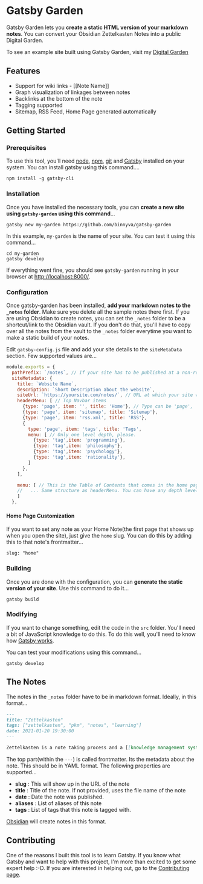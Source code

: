 # Gatsby Garden

Gatsby Garden lets you **create a static HTML version of your markdown notes**. You can convert your Obsidian Zettelkasten Notes into a public Digital Garden.

To see an example site built using Gatsby Garden, visit my [Digital Garden](https://notes.binnyva.com/)

## Features

- Support for wiki links - \[\[Note Name\]\]
- Graph visualization of linkages between notes
- Backlinks at the bottom of the note
- Tagging supported
- Sitemap, RSS Feed, Home Page generated automatically

## Getting Started

### Prerequisites

To use this tool, you'll need [node](https://nodejs.org/en/download/), [npm](https://www.npmjs.com/get-npm), [git](https://git-scm.com/downloads) and [Gatsby](https://www.gatsbyjs.com/docs/tutorial/part-zero/) installed on your system. You can install gatsby using this command....

```
npm install -g gatsby-cli
```

### Installation

Once you have installed the necessary tools, you can **create a new site using `gatsby-garden` using this command**...

```
gatsby new my-garden https://github.com/binnyva/gatsby-garden
```

In this example, `my-garden` is the name of your site. You can test it using this command...

```
cd my-garden
gatsby develop
```

If everything went fine, you should see `gatsby-garden` running in your browser at <http://localhost:8000/>.

### Configuration

Once gatsby-garden has been installed, **add your markdown notes to the `_notes` folder**. Make sure you delete all the sample notes there first. If you are using Obsidian to create notes, you can set the `_notes` folder to be a shortcut/link to the Obsidian vault. If you don't do that, you'll have to copy over all the notes from the vault to the `_notes` folder everytime you want to make a static build of your notes.

Edit `gatsby-config.js` file and add your site details to the `siteMetaData` section. Few supported values are...

```js
module.exports = {
  pathPrefix: `/notes`, // If your site has to be published at a non-root location, use this to specify the base folder. You'll see this in effect ONLY when you build the site with the 'gatsby build --prefix-paths' command. See <https://www.gatsbyjs.com/docs/how-to/previews-deploys-hosting/path-prefix/> for more details.
  siteMetadata: {
    title: `Website Name`,
    description: `Short Description about the website`,
    siteUrl: `https://yoursite.com/notes/`, // URL at which your site will be published
    headerMenu: [ // Top Navbar items
      {type: 'page', item: '', title: 'Home'}, // Type can be 'page', 'note', 'tag', 'text' or 'link'
      {type: 'page', item: 'sitemap', title: 'Sitemap'},
      {type: 'page', item: 'rss.xml', title: 'RSS'},
      {
        type: 'page', item: 'tags', title: 'Tags',
        menu: [ // Only one level depth, please.
          {type: 'tag',item: 'programming'},
          {type: 'tag',item: 'philosophy'},
          {type: 'tag',item: 'psychology'},
          {type: 'tag',item: 'rationality'},
        ]
      },
    ],

    menu: [ // This is the Table of Contents that comes in the home page if a homeNote is not specified. It can be much longer than the header menu.
    //   ... Same structure as headerMenu. You can have any depth level - multiple menus can be nested.
    ]
  },
```

#### Home Page Customization

If you want to set any note as your Home Note(the first page that shows up when you open the site), just give the `home` slug. You can do this by adding this to that note's frontmatter...

```
slug: "home"
```

### Building

Once you are done with the configuration, you can **generate the static version of your site**. Use this command to do it...

```
gatsby build
```

### Modifying

If you want to change something, edit the code in the `src` folder. You'll need a bit of JavaScript knowledge to do this. To do this well, you'll need to know how [Gatsby works](https://www.gatsbyjs.com/docs/tutorial/).

You can test your modifications using this command...

```
gatsby develop
```

## The Notes

The notes in the `_notes` folder have to be in markdown format. Ideally, in this format...

```markdown
---
title: "Zettelkasten"
tags: ["zettelkasten", "pkm", "notes", "learning"]
date: 2021-01-20 19:30:00
---

Zettelkasten is a note taking process and a [[knowledge management system]].
```

The top part(within the `---`) is called frontmatter. Its the metadata about the note. This should be in YAML format. The following properties are supported...

- **slug** : This will show up in the URL of the note
- **title** : Title of the note. If not provided, uses the file name of the note
- **date** : Date the note was published.
- **aliases** : List of aliases of this note
- **tags** : List of tags that this note is tagged with.

[Obsidian](https://obsidian.md/) will create notes in this format.

## Contributing

One of the reasons I built this tool is to learn Gatsby. If you know what Gatsby and want to help with this project, I'm more than excited to get some expert help :-D. If you are interested in helping out, go to the [Contributing page](https://github.com/binnyva/gatsby-garden/blob/master/CONTRIBUTING.md).
